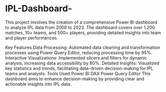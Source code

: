 # IPL-Dashboard-
This project involves the creation of a comprehensive Power BI dashboard to analyze IPL data from 2008 to 2023. The dashboard covers over 1,200 matches, 10+ teams, and 500+ players, providing detailed insights into team and player performances.

Key Features
Data Processing: Automated data cleaning and transformation processes using Power Query Editor, reducing processing time by 95%.
Interactive Visualizations: Implemented slicers and filters for dynamic analysis, increasing data accessibility by 80%.
Detailed Insights: Visualized key statistics and trends, facilitating data-driven decision-making for IPL teams and analysts.
Tools Used
Power BI
DAX
Power Query Editor
This dashboard aims to enhance decision-making by providing clear and actionable insights into IPL data.



